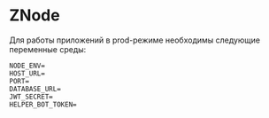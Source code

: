 # ZNode

Для работы приложений в prod-режиме необходимы следующие переменные среды:

```dotenv
NODE_ENV=
HOST_URL=
PORT=
DATABASE_URL=
JWT_SECRET=
HELPER_BOT_TOKEN=
```
